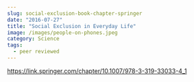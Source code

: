 ```yaml
---
slug: social-exclusion-book-chapter-springer
date: "2016-07-27"
title: "Social Exclusion in Everyday Life"
image: /images/people-on-phones.jpeg
category: Science
tags:
  - peer reviewed
---
```


https://link.springer.com/chapter/10.1007/978-3-319-33033-4_1
